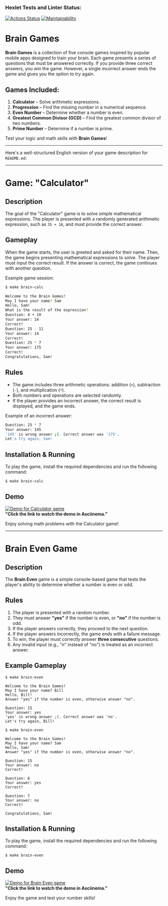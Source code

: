 ### Hexlet Tests and Linter Status:
[![Actions Status](https://github.com/isa-nurbek/python-project-49/actions/workflows/hexlet-check.yml/badge.svg)](https://github.com/isa-nurbek/python-project-49/actions)
[![Maintainability](https://api.codeclimate.com/v1/badges/0236135eb91986f6964b/maintainability)](https://codeclimate.com/github/isa-nurbek/python-project-49/maintainability)

# Brain Games

**Brain Games** is a collection of five console games inspired by popular mobile apps designed to train your brain. Each game presents a series of questions that must be answered correctly. If you provide three correct answers, you win the game. However, a single incorrect answer ends the game and gives you the option to try again.

## Games Included:

1. **Calculator** – Solve arithmetic expressions.
2. **Progression** – Find the missing number in a numerical sequence.
3. **Even Number** – Determine whether a number is even.
4. **Greatest Common Divisor (GCD)** – Find the greatest common divisor of two numbers.
5. **Prime Number** – Determine if a number is prime.

Test your logic and math skills with **Brain Games**!

---

Here's a well-structured English version of your game description for `README.md`:  

---

# Game: "Calculator"  

## Description  
The goal of the "Calculator" game is to solve simple mathematical expressions. The player is presented with a randomly generated arithmetic expression, such as `35 + 16`, and must provide the correct answer.  

## Gameplay  
When the game starts, the user is greeted and asked for their name. Then, the game begins presenting mathematical expressions to solve. The player must input the correct result. If the answer is correct, the game continues with another question.  

Example game session:  

```bash
$ make brain-calc

Welcome to the Brain Games!  
May I have your name? Sam  
Hello, Sam!  
What is the result of the expression?  
Question: 4 + 10  
Your answer: 14  
Correct!  
Question: 25 - 11  
Your answer: 14  
Correct!  
Question: 25 * 7  
Your answer: 175  
Correct!  
Congratulations, Sam!  
```

## Rules  
- The game includes three arithmetic operations: addition (`+`), subtraction (`-`), and multiplication (`*`).  
- Both numbers and operations are selected randomly.  
- If the player provides an incorrect answer, the correct result is displayed, and the game ends.  

Example of an incorrect answer:  

```bash
Question: 25 * 7  
Your answer: 145  
'145' is wrong answer ;(. Correct answer was '175'.  
Let's try again, Sam!  
```

## Installation & Running
To play the game, install the required dependencies and run the following command:
```
$ make brain-calc
```

## Demo
[![Demo for Calculator game](https://asciinema.org/a/bdOugBFgGm4HASXZWZfrsNX5K.svg)](https://asciinema.org/a/bdOugBFgGm4HASXZWZfrsNX5K)  
**"Click the link to watch the demo in Asciinema."**

Enjoy solving math problems with the Calculator game!

---

# Brain Even Game

## Description
The **Brain Even** game is a simple console-based game that tests the player's ability to determine whether a number is even or odd.

## Rules
1. The player is presented with a random number.
2. They must answer **"yes"** if the number is even, or **"no"** if the number is odd.
3. If the player answers correctly, they proceed to the next question.
4. If the player answers incorrectly, the game ends with a failure message.
5. To win, the player must correctly answer **three consecutive** questions.
6. Any invalid input (e.g., "n" instead of "no") is treated as an incorrect answer.

## Example Gameplay
```
$ make brain-even

Welcome to the Brain Games!
May I have your name? Bill
Hello, Bill!
Answer "yes" if the number is even, otherwise answer "no".

Question: 15
Your answer: yes
'yes' is wrong answer ;(. Correct answer was 'no'.
Let's try again, Bill!
```

```
$ make brain-even

Welcome to the Brain Games!
May I have your name? Sam
Hello, Sam!
Answer "yes" if the number is even, otherwise answer "no".

Question: 15
Your answer: no
Correct!

Question: 6
Your answer: yes
Correct!

Question: 7
Your answer: no
Correct!

Congratulations, Sam!
```

## Installation & Running
To play the game, install the required dependencies and run the following command:
```
$ make brain-even
```

## Demo
[![Demo for Brain Even game](https://asciinema.org/a/XCJQY1Wyx8v6xOvDd5efrwUiD.svg)](https://asciinema.org/a/XCJQY1Wyx8v6xOvDd5efrwUiD)  
**"Click the link to watch the demo in Asciinema."**

Enjoy the game and test your number skills!
